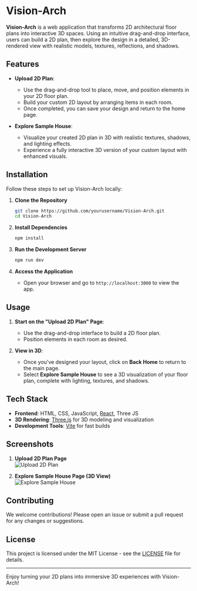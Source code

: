 # Vision-Arch

**Vision-Arch** is a web application that transforms 2D architectural floor plans into interactive 3D spaces. Using an intuitive drag-and-drop interface, users can build a 2D plan, then explore the design in a detailed, 3D-rendered view with realistic models, textures, reflections, and shadows.

## Features

- **Upload 2D Plan**: 
  - Use the drag-and-drop tool to place, move, and position elements in your 2D floor plan.
  - Build your custom 2D layout by arranging items in each room.
  - Once completed, you can save your design and return to the home page.
  
- **Explore Sample House**: 
  - Visualize your created 2D plan in 3D with realistic textures, shadows, and lighting effects.
  - Experience a fully interactive 3D version of your custom layout with enhanced visuals.

## Installation

Follow these steps to set up Vision-Arch locally:

1. **Clone the Repository**
    ```bash
    git clone https://github.com/yourusername/Vision-Arch.git
    cd Vision-Arch
    ```

2. **Install Dependencies**
    ```bash
    npm install
    ```

3. **Run the Development Server**
    ```bash
    npm run dev
    ```

4. **Access the Application**
    - Open your browser and go to `http://localhost:3000` to view the app.

## Usage

1. **Start on the "Upload 2D Plan" Page**:
    - Use the drag-and-drop interface to build a 2D floor plan.
    - Position elements in each room as desired.

2. **View in 3D**:
    - Once you've designed your layout, click on **Back Home** to return to the main page.
    - Select **Explore Sample House** to see a 3D visualization of your floor plan, complete with lighting, textures, and shadows.

## Tech Stack

- **Frontend**: HTML, CSS, JavaScript, [React](https://reactjs.org/), Three JS
- **3D Rendering**: [Three.js](https://threejs.org/) for 3D modeling and visualization
- **Development Tools**: [Vite](https://vitejs.dev/) for fast builds

## Screenshots

1. **Upload 2D Plan Page**  
   ![Upload 2D Plan](path_to_screenshot1)

2. **Explore Sample House Page (3D View)**  
   ![Explore Sample House](path_to_screenshot2)

## Contributing

We welcome contributions! Please open an issue or submit a pull request for any changes or suggestions.

## License

This project is licensed under the MIT License - see the [LICENSE](LICENSE) file for details.

---

Enjoy turning your 2D plans into immersive 3D experiences with Vision-Arch!
